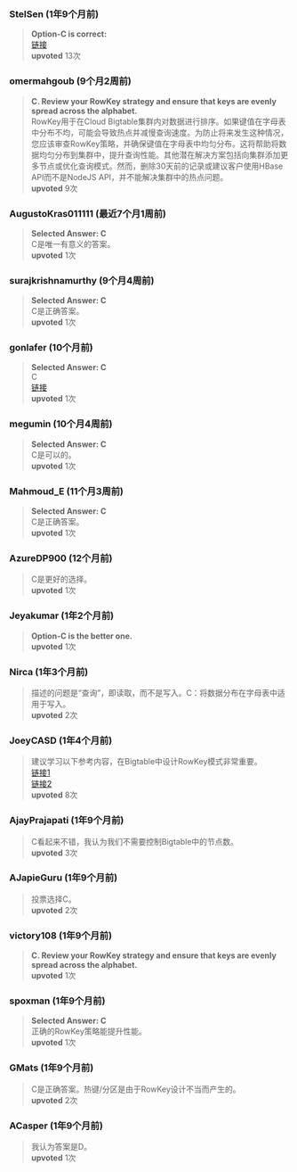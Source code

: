 ### StelSen (1年9个月前)
> **Option-C is correct:**  
> [链接](https://cloud.google.com/bigtable/docs/schema-design#row-keys)  
> **upvoted** 13次

### omermahgoub (9个月2周前)
> **C. Review your RowKey strategy and ensure that keys are evenly spread across the alphabet.**  
> RowKey用于在Cloud Bigtable集群内对数据进行排序。如果键值在字母表中分布不均，可能会导致热点并减慢查询速度。为防止将来发生这种情况，您应该审查RowKey策略，并确保键值在字母表中均匀分布。这将帮助将数据均匀分布到集群中，提升查询性能。其他潜在解决方案包括向集群添加更多节点或优化查询模式。然而，删除30天前的记录或建议客户使用HBase API而不是NodeJS API，并不能解决集群中的热点问题。  
> **upvoted** 9次

### AugustoKras011111 (最近7个月1周前)
> **Selected Answer: C**  
> C是唯一有意义的答案。  
> **upvoted** 1次

### surajkrishnamurthy (9个月4周前)
> **Selected Answer: C**  
> C是正确答案。  
> **upvoted** 1次

### gonlafer (10个月前)
> **Selected Answer: C**  
> C  
> [链接](https://cloud.google.com/bigtable/docs/overview#load-balancing)  
> **upvoted** 1次

### megumin (10个月4周前)
> **Selected Answer: C**  
> C是可以的。  
> **upvoted** 1次

### Mahmoud_E (11个月3周前)
> **Selected Answer: C**  
> C是正确答案。  
> **upvoted** 1次

### AzureDP900 (12个月前)
> C是更好的选择。  
> **upvoted** 1次

### Jeyakumar (1年2个月前)
> **Option-C is the better one.**  
> **upvoted** 1次

### Nirca (1年3个月前)
> 描述的问题是“查询”，即读取，而不是写入。C：将数据分布在字母表中适用于写入。  
> **upvoted** 2次

### JoeyCASD (1年4个月前)
> 建议学习以下参考内容，在Bigtable中设计RowKey模式非常重要。  
> [链接1](https://cloud.google.com/bigtable/docs/overview#architecture)  
> [链接2](https://cloud.google.com/bigtable/docs/overview#load-balancing)  
> **upvoted** 8次

### AjayPrajapati (1年9个月前)
> C看起来不错，我认为我们不需要控制Bigtable中的节点数。  
> **upvoted** 3次

### AJapieGuru (1年9个月前)
> 投票选择C。  
> **upvoted** 2次

### victory108 (1年9个月前)
> **C. Review your RowKey strategy and ensure that keys are evenly spread across the alphabet.**  
> **upvoted** 1次

### spoxman (1年9个月前)
> **Selected Answer: C**  
> 正确的RowKey策略能提升性能。  
> **upvoted** 1次

### GMats (1年9个月前)
> C是正确答案。热键/分区是由于RowKey设计不当而产生的。  
> **upvoted** 2次

### ACasper (1年9个月前)
> 我认为答案是D。  
> **upvoted** 1次
